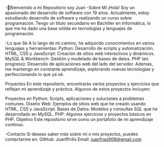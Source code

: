 -👋Bienvenido a mi Repositorio soy Juan
-Sobre Mí
¡Hola! Soy un apasionado del desarrollo de software con 19 años. Actualmente, estoy estudiando desarrollo de software y realizando un curso sobre programación. Tengo un título secundario en Bachiller en Informática, lo que me ha dado una base sólida en tecnologías y lenguajes de programación.

-Lo que Sé
A lo largo de mi camino, he adquirido conocimientos en varios lenguajes y herramientas:
Python: Desarrollo de scripts y automatización.
HTML, CSS y JavaScript: Creación de sitios web interactivos y dinámicos.
MySQL & Workbench: Gestión y modelado de bases de datos.
PHP (en progreso): Desarrollo de aplicaciones web del lado del servidor.
Además, me mantengo en constante aprendizaje, explorando nuevas tecnologías y perfeccionando lo que ya sé.

Proyectos
En este repositorio, encontrarás varios proyectos y ejercicios que reflejan mi aprendizaje y práctica. Algunos de estos proyectos incluyen:

Proyectos en Python: Scripts, aplicaciones y soluciones a problemas comunes.
Diseño Web: Ejemplos de sitios web que he creado usando HTML, CSS y JavaScript.
Bases de Datos: Modelos y consultas SQL que he desarrollado en MySQL.
PHP: Algunos ejercicios y proyectos básicos en PHP.
Objetivo
Este repositorio sirve como un portafolio de mi aprendizaje continuo.

-Contacto
Si deseas saber más sobre mí o mis proyectos, puedes contactarme en:
GitHub: Juanffri4s
Email: juanfrias908@gmail.com
